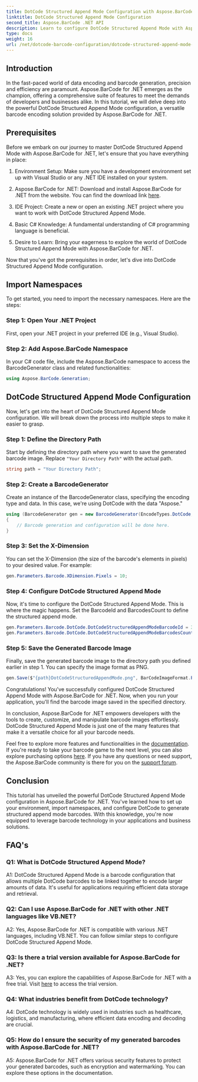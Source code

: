 ```yaml
---
title: DotCode Structured Append Mode Configuration with Aspose.BarCode for .NET
linktitle: DotCode Structured Append Mode Configuration
second_title: Aspose.BarCode .NET API
description: Learn to configure DotCode Structured Append Mode with Aspose.BarCode for .NET and create efficient barcodes.
type: docs
weight: 16
url: /net/dotcode-barcode-configuration/dotcode-structured-append-mode-configuration/
---
```

## Introduction

In the fast-paced world of data encoding and barcode generation, precision and efficiency are paramount. Aspose.BarCode for .NET emerges as the champion, offering a comprehensive suite of features to meet the demands of developers and businesses alike. In this tutorial, we will delve deep into the powerful DotCode Structured Append Mode configuration, a versatile barcode encoding solution provided by Aspose.BarCode for .NET.

## Prerequisites

Before we embark on our journey to master DotCode Structured Append Mode with Aspose.BarCode for .NET, let's ensure that you have everything in place:

1. Environment Setup: Make sure you have a development environment set up with Visual Studio or any .NET IDE installed on your system.

2. Aspose.BarCode for .NET: Download and install Aspose.BarCode for .NET from the website. You can find the download link [here](https://releases.aspose.com/barcode/net/).

3. IDE Project: Create a new or open an existing .NET project where you want to work with DotCode Structured Append Mode.

4. Basic C# Knowledge: A fundamental understanding of C# programming language is beneficial.

5. Desire to Learn: Bring your eagerness to explore the world of DotCode Structured Append Mode with Aspose.BarCode for .NET.

Now that you've got the prerequisites in order, let's dive into DotCode Structured Append Mode configuration.

## Import Namespaces

To get started, you need to import the necessary namespaces. Here are the steps:

### Step 1: Open Your .NET Project

First, open your .NET project in your preferred IDE (e.g., Visual Studio).

### Step 2: Add Aspose.BarCode Namespace

In your C# code file, include the Aspose.BarCode namespace to access the BarcodeGenerator class and related functionalities:

```csharp
using Aspose.BarCode.Generation;
```

## DotCode Structured Append Mode Configuration

Now, let's get into the heart of DotCode Structured Append Mode configuration. We will break down the process into multiple steps to make it easier to grasp.

### Step 1: Define the Directory Path

Start by defining the directory path where you want to save the generated barcode image. Replace `"Your Directory Path"` with the actual path.

```csharp
string path = "Your Directory Path";
```

### Step 2: Create a BarcodeGenerator

Create an instance of the BarcodeGenerator class, specifying the encoding type and data. In this case, we're using DotCode with the data "Aspose."

```csharp
using (BarcodeGenerator gen = new BarcodeGenerator(EncodeTypes.DotCode, "Aspose"))
{
    // Barcode generation and configuration will be done here.
}
```

### Step 3: Set the X-Dimension

You can set the X-Dimension (the size of the barcode's elements in pixels) to your desired value. For example:

```csharp
gen.Parameters.Barcode.XDimension.Pixels = 10;
```

### Step 4: Configure DotCode Structured Append Mode

Now, it's time to configure the DotCode Structured Append Mode. This is where the magic happens. Set the BarcodeId and BarcodesCount to define the structured append mode.

```csharp
gen.Parameters.Barcode.DotCode.DotCodeStructuredAppendModeBarcodeId = 3;
gen.Parameters.Barcode.DotCode.DotCodeStructuredAppendModeBarcodesCount = 5;
```

### Step 5: Save the Generated Barcode Image

Finally, save the generated barcode image to the directory path you defined earlier in step 1. You can specify the image format as PNG.

```csharp
gen.Save($"{path}DotCodeStructuredAppendMode.png", BarCodeImageFormat.Png);
```

Congratulations! You've successfully configured DotCode Structured Append Mode with Aspose.BarCode for .NET. Now, when you run your application, you'll find the barcode image saved in the specified directory.

In conclusion, Aspose.BarCode for .NET empowers developers with the tools to create, customize, and manipulate barcode images effortlessly. DotCode Structured Append Mode is just one of the many features that make it a versatile choice for all your barcode needs.

Feel free to explore more features and functionalities in the [documentation](https://reference.aspose.com/barcode/net/). If you're ready to take your barcode game to the next level, you can also explore purchasing options [here](https://purchase.aspose.com/buy). If you have any questions or need support, the Aspose.BarCode community is there for you on the [support forum](https://forum.aspose.com/c/barcode/13).

## Conclusion

This tutorial has unveiled the powerful DotCode Structured Append Mode configuration in Aspose.BarCode for .NET. You've learned how to set up your environment, import namespaces, and configure DotCode to generate structured append mode barcodes. With this knowledge, you're now equipped to leverage barcode technology in your applications and business solutions.

## FAQ's

### Q1: What is DotCode Structured Append Mode?

A1: DotCode Structured Append Mode is a barcode configuration that allows multiple DotCode barcodes to be linked together to encode larger amounts of data. It's useful for applications requiring efficient data storage and retrieval.

### Q2: Can I use Aspose.BarCode for .NET with other .NET languages like VB.NET?

A2: Yes, Aspose.BarCode for .NET is compatible with various .NET languages, including VB.NET. You can follow similar steps to configure DotCode Structured Append Mode.

### Q3: Is there a trial version available for Aspose.BarCode for .NET?

A3: Yes, you can explore the capabilities of Aspose.BarCode for .NET with a free trial. Visit [here](https://releases.aspose.com/) to access the trial version.

### Q4: What industries benefit from DotCode technology?

A4: DotCode technology is widely used in industries such as healthcare, logistics, and manufacturing, where efficient data encoding and decoding are crucial.

### Q5: How do I ensure the security of my generated barcodes with Aspose.BarCode for .NET?

A5: Aspose.BarCode for .NET offers various security features to protect your generated barcodes, such as encryption and watermarking. You can explore these options in the documentation.
